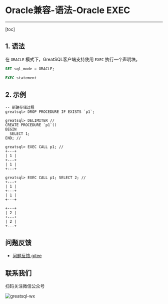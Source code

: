 # Oracle兼容-语法-Oracle EXEC
---
[toc]

## 1. 语法

在 `ORACLE` 模式下，GreatSQL客户端支持使用 `EXEC` 执行一个声明块。 

```sql
SET sql_mode = ORACLE;

EXEC statement
```

## 2. 示例

```
-- 新建存储过程
greatsql> DROP PROCEDURE IF EXISTS `p1`;

greatsql> DELIMITER //
CREATE PROCEDURE `p1`()
BEGIN
  SELECT 1;
END; //

greatsql> EXEC CALL p1; //
+---+
| 1 |
+---+
| 1 |
+---+

greatsql> EXEC CALL p1; SELECT 2; //
+---+
| 1 |
+---+
| 1 |
+---+

+---+
| 2 |
+---+
| 2 |
+---+
```



**问题反馈**
---
- [问题反馈 gitee](https://gitee.com/GreatSQL/GreatSQL-Manual/issues)


**联系我们**
---

扫码关注微信公众号

![greatsql-wx](../greatsql-wx.jpg)
